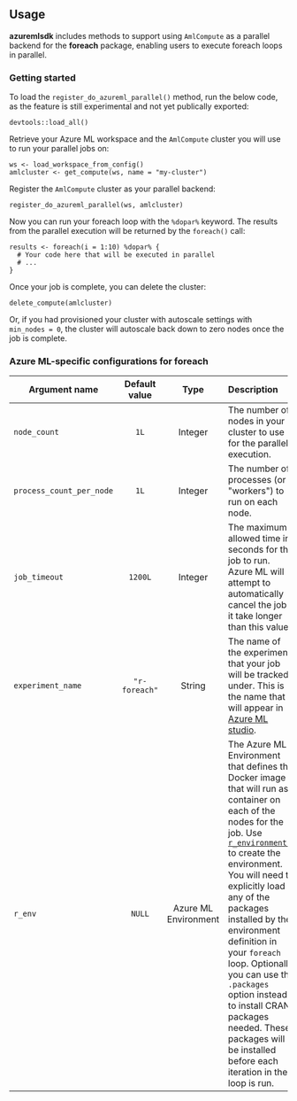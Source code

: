 ## Usage
**azuremlsdk** includes methods to support using `AmlCompute` as a parallel backend for the **foreach** package, enabling users to execute foreach loops in parallel.

### Getting started
To load the `register_do_azureml_parallel()` method, run the below code, as the feature is still experimental and not yet publically exported:
```
devtools::load_all()
```

Retrieve your Azure ML workspace and the `AmlCompute` cluster you will use to run your parallel jobs on:
```
ws <- load_workspace_from_config()
amlcluster <- get_compute(ws, name = "my-cluster")
```

Register the `AmlCompute` cluster as your parallel backend:
```
register_do_azureml_parallel(ws, amlcluster)
```

Now you can run your foreach loop with the `%dopar%` keyword. The results from the parallel execution will be returned by the `foreach()` call:

```
results <- foreach(i = 1:10) %dopar% {
  # Your code here that will be executed in parallel
  # ...
}
```

Once your job is complete, you can delete the cluster:
```
delete_compute(amlcluster)
```
Or, if you had provisioned your cluster with autoscale settings with `min_nodes = 0`, the cluster will autoscale back down to zero nodes once the job is complete.

### Azure ML-specific configurations for foreach
| Argument name | Default value | Type | Description |
| ------------- | :-------------: | :-----: | :----- |
| `node_count` | `1L` | Integer | The number of nodes in your cluster to use for the parallel execution. |
| `process_count_per_node` | `1L` | Integer | The number of processes (or "workers") to run on each node. |
| `job_timeout` | `1200L` | Integer | The maximum allowed time in seconds for the job to run. Azure ML will attempt to automatically cancel the job if it take longer than this value. |
| `experiment_name` | `"r-foreach"` | String | The name of the experiment that your job will be tracked under. This is the name that will appear in [Azure ML studio](ml.azure.com). |
| `r_env` | `NULL` | Azure ML Environment | The Azure ML Environment that defines the Docker image that will run as a container on each of the nodes for the job. Use [`r_environment()`](https://azure.github.io/azureml-sdk-for-r/reference/r_environment.html) to create the environment. You will need to explicitly load any of the packages installed by the environment definition in your `foreach` loop. Optionally, you can use the `.packages` option instead to install CRAN packages needed. These packages will be installed before each iteration in the loop is run.|
